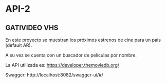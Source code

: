 # API-2

## GATIVIDEO VHS

En este proyecto se muestran los próximos estrenos de cine para un pais (default AR).

A su vez se cuenta con un buscador de películas por nombre.

La API utilizada es: https://developer.themoviedb.org/


Swagger: http://localhost:8082/swagger-ui/#/